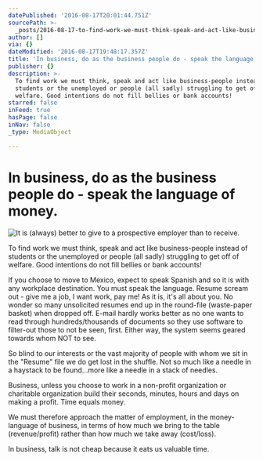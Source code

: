 ```yaml
---
datePublished: '2016-08-17T20:01:44.751Z'
sourcePath: >-
  _posts/2016-08-17-to-find-work-we-must-think-speak-and-act-like-business-peop.md
author: []
via: {}
dateModified: '2016-08-17T19:48:17.357Z'
title: 'In business, do as the business people do - speak the language of money.'
publisher: {}
description: >-
  To find work we must think, speak and act like business-people instead of
  students or the unemployed or people (all sadly) struggling to get off of
  welfare. Good intentions do not fill bellies or bank accounts!
starred: false
inFeed: true
hasPage: false
inNav: false
_type: MediaObject

---
```

# In business, do as the business people do - speak the language of money.
![It is (always) better to give to a prospective employer than to receive.](https://the-grid-user-content.s3-us-west-2.amazonaws.com/188fbc3d-9fd9-43b1-891f-e4934e5a2c14.jpg)

To find work we must think, speak and act like business-people instead of students or the unemployed or people (all sadly) struggling to get off of welfare. Good intentions do not fill bellies or bank accounts!

If you choose to move to Mexico, expect to speak Spanish and so it is with any workplace destination. You must speak the language. Resume scream out - give me a job, I want work, pay me! As it is, it's all about you. No wonder so many unsolicited resumes end up in the round-file (waste-paper basket) when dropped off. E-mail hardly works better as no one wants to read through hundreds/thousands of documents so they use software to filter-out those to not be seen, first. Either way, the system seems geared towards whom NOT to see.

So blind to our interests or the vast majority of people with whom we sit in the "Resume" file we do get lost in the shuffle. Not so much like a needle in a haystack to be found...more like a needle in a stack of needles.

Business, unless you choose to work in a non-profit organization or charitable organization build their seconds, minutes, hours and days on making a profit. Time equals money.

We must therefore approach the matter of employment, in the money-language of business, in terms of how much we bring to the table (revenue/profit) rather than how much we take away (cost/loss).

In business, talk is not cheap because it eats us valuable time.